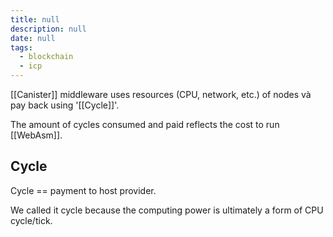```yaml
---
title: null
description: null
date: null
tags:
  - blockchain
  - icp
---
```


[[Canister]] middleware uses resources (CPU, network, etc.) of nodes và pay back using '[[Cycle]]'.

The amount of cycles consumed and paid reflects the cost to run [[WebAsm]].

## Cycle

Cycle == payment to host provider.

We called it cycle because the computing power is ultimately a form of CPU cycle/tick.
